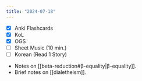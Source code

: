 ```yaml
---
title: "2024-07-18"
---
```


- [x] Anki Flashcards
- [x] KoL
- [x] OGS
- [ ] Sheet Music (10 min.)
- [ ] Korean (Read 1 Story)

* Notes on [[beta-reduction#β-equality|β-equality]].
* Brief notes on [[dialetheism]].
